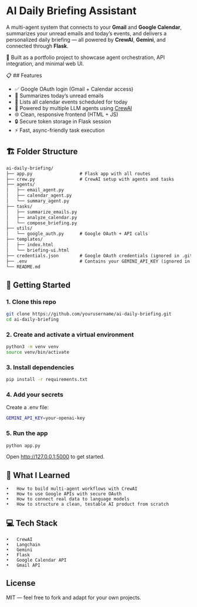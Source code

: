 # AI Daily Briefing Assistant

A multi-agent system that connects to your **Gmail** and **Google Calendar**, summarizes your unread emails and today’s events, and delivers a personalized daily briefing — all powered by **CrewAI**, **Gemini**, and connected through **Flask**.

🎯 Built as a portfolio project to showcase agent orchestration, API integration, and minimal web UI.


📋 ## Features

- ✅ Google OAuth login (Gmail + Calendar access)
- 🧾 Summarizes today’s unread emails
- 📆 Lists all calendar events scheduled for today
- 🤖 Powered by multiple LLM agents using [CrewAI](https://docs.crewai.com)
- 🌐 Clean, responsive frontend (HTML + JS)
- 🔒 Secure token storage in Flask session
- ⚡ Fast, async-friendly task execution


## 🏗️ Folder Structure

```markdown
ai-daily-briefing/
├── app.py                  # Flask app with all routes
├── crew.py                 # CrewAI setup with agents and tasks
├── agents/
│   ├── email_agent.py
│   ├── calendar_agent.py
│   └── summary_agent.py
├── tasks/
│   ├── summarize_emails.py
│   ├── analyze_calendar.py
│   └── compose_briefing.py
├── utils/
│   └── google_auth.py      # Google OAuth + API calls
├── templates/
│   ├── index.html
│   └── briefing-ui.html
├── credentials.json        # Google OAuth credentials (ignored in .gitignore)
├── .env                    # Contains your GEMINI_API_KEY (ignored in .gitignore)
└── README.md
```


## 🚀 Getting Started

### 1. Clone this repo

```bash
git clone https://github.com/yourusername/ai-daily-briefing.git
cd ai-daily-briefing
```
### 2. Create and activate a virtual environment

```bash
python3 -m venv venv
source venv/bin/activate
```
### 3. Install dependencies
```bash
pip install -r requirements.txt
```
### 4. Add your secrets

Create a .env file:
```bash
GEMINI_API_KEY=your-openai-key
```
### 5. Run the app
```bash
python app.py
```

Open http://127.0.0.1:5000 to get started.


## 🧠 What I Learned
	•	How to build multi-agent workflows with CrewAI
	•	How to use Google APIs with secure OAuth
	•	How to connect real data to language models
	•	How to structure a clean, testable AI product from scratch



## 💻 Tech Stack
	•	CrewAI
	•	Langchain
	•	Gemini
	•	Flask
	•	Google Calendar API
	•	Gmail API


## License

MIT — feel free to fork and adapt for your own projects.
